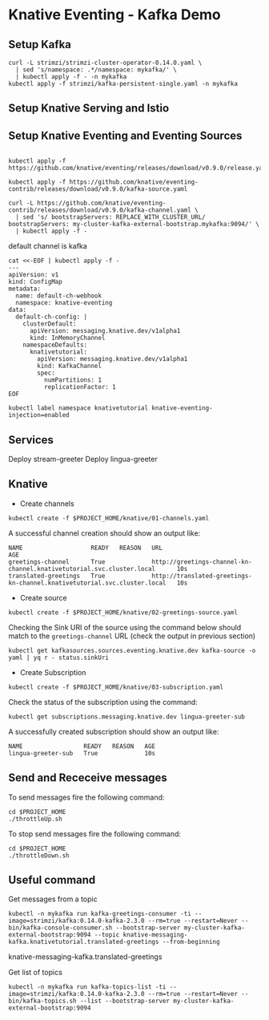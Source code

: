 # Knative Eventing - Kafka Demo

## Setup Kafka

```shell
curl -L strimzi/strimzi-cluster-operator-0.14.0.yaml \
  | sed 's/namespace: .*/namespace: mykafka/' \
  | kubectl apply -f - -n mykafka
kubectl apply -f strimzi/kafka-persistent-single.yaml -n mykafka
```

## Setup Knative Serving and Istio

## Setup Knative Eventing and  Eventing Sources

```shell

kubectl apply -f https://github.com/knative/eventing/releases/download/v0.9.0/release.yaml

kubectl apply -f https://github.com/knative/eventing-contrib/releases/download/v0.9.0/kafka-source.yaml

curl -L https://github.com/knative/eventing-contrib/releases/download/v0.9.0/kafka-channel.yaml \
  | sed 's/ bootstrapServers: REPLACE_WITH_CLUSTER_URL/  bootstrapServers: my-cluster-kafka-external-bootstrap.mykafka:9094/' \
  | kubectl apply -f -

```

default channel is kafka

```shell
cat <<-EOF | kubectl apply -f -
---
apiVersion: v1
kind: ConfigMap
metadata:
  name: default-ch-webhook
  namespace: knative-eventing
data:
  default-ch-config: |
    clusterDefault:
      apiVersion: messaging.knative.dev/v1alpha1
      kind: InMemoryChannel
    namespaceDefaults:
      knativetutorial:
        apiVersion: messaging.knative.dev/v1alpha1
        kind: KafkaChannel
        spec:
          numPartitions: 1
          replicationFactor: 1
EOF
```

```shell
kubectl label namespace knativetutorial knative-eventing-injection=enabled
```

## Services

Deploy stream-greeter
Deploy lingua-greeter

## Knative

- Create channels

```shell
kubectl create -f $PROJECT_HOME/knative/01-channels.yaml
```

A successful channel creation should show an output like:

```shell
NAME                   READY   REASON   URL                                                                        AGE
greetings-channel      True             http://greetings-channel-kn-channel.knativetutorial.svc.cluster.local      10s
translated-greetings   True             http://translated-greetings-kn-channel.knativetutorial.svc.cluster.local   10s
```

- Create source

```shell
kubectl create -f $PROJECT_HOME/knative/02-greetings-source.yaml
```

Checking the Sink URI of the source using the command below should match to the `greetings-channel` URL (check the output in previous section)

```shell
kubectl get kafkasources.sources.eventing.knative.dev kafka-source -o yaml | yq r - status.sinkUri
```

- Create Subscription

```shell
kubectl create -f $PROJECT_HOME/knative/03-subscription.yaml
```

Check the status of the subscription using the command:

```shell
kubectl get subscriptions.messaging.knative.dev lingua-greeter-sub
```

A successfully created subscription should show an output like:

```shell
NAME                 READY   REASON   AGE
lingua-greeter-sub   True             10s
```

## Send and Receceive messages

To send messages fire the following command:

```shell
cd $PROJECT_HOME
./throttleUp.sh
```

To stop send messages fire the following command:

```shell
cd $PROJECT_HOME
./throttleDown.sh
```

## Useful command

Get messages from a topic

```shell
kubectl -n mykafka run kafka-greetings-consumer -ti --image=strimzi/kafka:0.14.0-kafka-2.3.0 --rm=true --restart=Never -- bin/kafka-console-consumer.sh --bootstrap-server my-cluster-kafka-external-bootstrap:9094 --topic knative-messaging-kafka.knativetutorial.translated-greetings --from-beginning
```

knative-messaging-kafka.translated-greetings

Get list of topics

```shell
kubectl -n mykafka run kafka-topics-list -ti --image=strimzi/kafka:0.14.0-kafka-2.3.0 --rm=true --restart=Never -- bin/kafka-topics.sh --list --bootstrap-server my-cluster-kafka-external-bootstrap:9094
```

